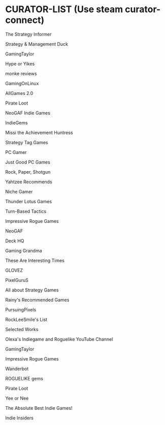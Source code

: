 



# CURATOR-LIST (Use steam curator-connect)

The Strategy Informer

Strategy & Management Duck

GamingTaylor

Hype or Yikes

monke reviews

GamingOnLinux 

AllGames 2.0

Pirate Loot

NeoGAF Indie Games

IndieGems

Missi the Achievement Huntress

Strategy Tag Games

PC Gamer

Just Good PC Games

Rock, Paper, Shotgun

Yahtzee Recommends

Niche Gamer

Thunder Lotus Games

Turn-Based Tactics

Impressive Rogue Games

NeoGAF 

Deck HQ

Gaming Grandma

These Are Interesting Times

GLOVEZ 

PixelGuruS 

All about Strategy Games

Rainy's Recommended Games

PursuingPixels

RockLeeSmile's List

Selected Works

Olexa's Indiegame and Roguelike YouTube Channel

GamingTaylor 

Impressive Rogue Games

Wanderbot 

ROGUELIKE gems

Pirate Loot

Yee or Nee

The Absolute Best Indie Games!

Indie Insiders































